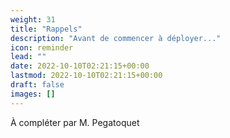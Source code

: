 ```yaml
---
weight: 31
title: "Rappels"
description: "Avant de commencer à déployer..."
icon: reminder
lead: ""
date: 2022-10-10T02:21:15+00:00
lastmod: 2022-10-10T02:21:15+00:00
draft: false
images: []
---
```


À compléter par M. Pegatoquet